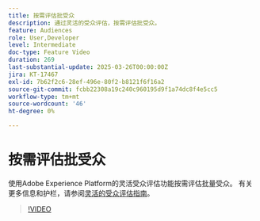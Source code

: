 ```yaml
---
title: 按需评估批受众
description: 通过灵活的受众评估，按需评估批受众。
feature: Audiences
role: User,Developer
level: Intermediate
doc-type: Feature Video
duration: 269
last-substantial-update: 2025-03-26T00:00:00Z
jira: KT-17467
exl-id: 7b62f2c6-28ef-496e-80f2-b8121f6f16a2
source-git-commit: fcbb22308a19c240c960195d9f1a74dc8f4e5cc5
workflow-type: tm+mt
source-wordcount: '46'
ht-degree: 0%

---
```


# 按需评估批受众

使用Adobe Experience Platform的灵活受众评估功能按需评估批量受众。 有关更多信息和护栏，请参阅[灵活的受众评估指南](https://experienceleague.adobe.com/zh-hans/docs/experience-platform/segmentation/methods/flexible-audience-evaluation)。

>[!VIDEO](https://video.tv.adobe.com/v/3453650/?learn=on&enablevpops&captions=chi_hans)
